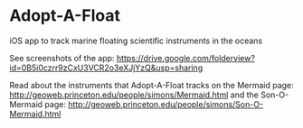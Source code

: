 # Adopt-A-Float
iOS app to track marine floating scientific instruments in the oceans

See screenshots of the app: https://drive.google.com/folderview?id=0B5i0czrr9zCxU3VCR2o3eXJjYzQ&usp=sharing

Read about the instruments that Adopt-A-Float tracks on the
Mermaid page: http://geoweb.princeton.edu/people/simons/Mermaid.html
and the
Son-O-Mermaid page: http://geoweb.princeton.edu/people/simons/Son-O-Mermaid.html
